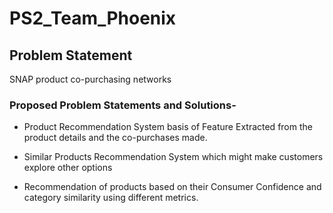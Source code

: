 # PS2_Team_Phoenix

## Problem Statement
SNAP product co-purchasing networks

### Proposed Problem Statements and Solutions-

- Product Recommendation System basis of Feature Extracted from the product details and the co-purchases made.

- Similar Products Recommendation System which might make customers explore other options

- Recommendation of products based on their Consumer Confidence and category similarity using different metrics.
